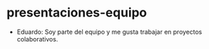 # presentaciones-equipo

- Eduardo: Soy parte del equipo y me gusta trabajar en proyectos colaborativos.
